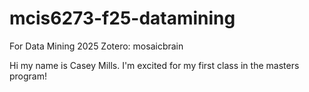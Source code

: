 # mcis6273-f25-datamining
For Data Mining 2025
Zotero: mosaicbrain

Hi my name is Casey Mills. I'm excited for my first class in the masters program!
